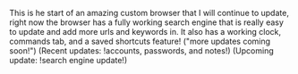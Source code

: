 This is he start of an amazing custom browser that I will continue to update, right now the browser has a fully working search engine that is really easy to update and add more urls and keywords in. It also has a working clock, commands tab, and a saved shortcuts feature!
("more updates coming soon!")
(Recent updates: !accounts, passwords, and notes!) 
(Upcoming update: !search engine update!) 

